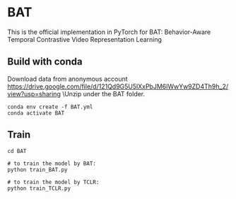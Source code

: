 # BAT
This is the official implementation in PyTorch for BAT: Behavior-Aware Temporal Contrastive Video Representation Learning

## Build with conda
Download data from anonymous account https://drive.google.com/file/d/121Qd9G5U5lXxPbJM6lWwYw9ZD4Th9h_2/view?usp=sharing
\Unzip under the BAT folder.
```
conda env create -f BAT.yml
conda activate BAT
```
## Train

```
cd BAT

# to train the model by BAT:
python train_BAT.py

# to train the model by TCLR:
python train_TCLR.py
